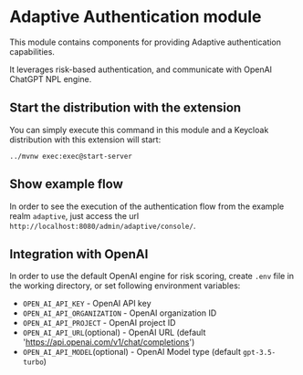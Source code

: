 # Adaptive Authentication module

This module contains components for providing Adaptive authentication capabilities.

It leverages risk-based authentication, and communicate with OpenAI ChatGPT NPL engine.

## Start the distribution with the extension

You can simply execute this command in this module and a Keycloak distribution with this extension will start:
```shell
../mvnw exec:exec@start-server
```

## Show example flow

In order to see the execution of the authentication flow from the example realm `adaptive`, just access the url `http://localhost:8080/admin/adaptive/console/`.

## Integration with OpenAI
In order to use the default OpenAI engine for risk scoring, create `.env` file in the working directory, or set following environment variables:

- `OPEN_AI_API_KEY` - OpenAI API key
- `OPEN_AI_API_ORGANIZATION` - OpenAI organization ID
- `OPEN_AI_API_PROJECT` - OpenAI project ID
- `OPEN_AI_API_URL`(optional) - OpenAI URL (default 'https://api.openai.com/v1/chat/completions')
- `OPEN_AI_API_MODEL`(optional) - OpenAI Model type (default `gpt-3.5-turbo`)